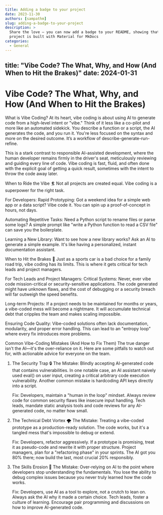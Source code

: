 ```yaml
---
title: Adding a badge to your project
date: 2023-11-30
authors: [sampathm]
slug: adding-a-badge-to-your-project
description: >
  Share the love – you can now add a badge to your README, showing that your
  project is built with Material for MkDocs
categories:
  - General
---
```

## title: "Vibe Code? The What, Why, and How (And When to Hit the Brakes)" date: 2024-01-31

# Vibe Code? The What, Why, and How (And When to Hit the Brakes)

What is Vibe Coding? At its heart, vibe coding is about using AI to generate
code from a high-level intent or "vibe." Think of it less like a co-pilot and
more like an automated sidekick. You describe a function or a script, the AI
generates the code, and you run it. You're less focused on the syntax and more
on the desired outcome. It’s a workflow of describe-generate-run-refine.

This is a stark contrast to responsible AI-assisted development, where the
human developer remains firmly in the driver's seat, meticulously reviewing and
guiding every line of code. Vibe coding is fast, fluid, and often done with the
explicit goal of getting a quick result, sometimes with the intent to throw the
code away later.

When to Ride the Vibe 🏄 Not all projects are created equal. Vibe coding is a
superpower for the right task.

For Developers: Rapid Prototyping: Got a weekend idea for a simple web app or a
data script? Vibe code it. You can spin up a proof-of-concept in hours, not
days.

Automating Repetitive Tasks: Need a Python script to rename files or parse some
logs? A simple prompt like "write a Python function to read a CSV file" can
save you the boilerplate.

Learning a New Library: Want to see how a new library works? Ask an AI to
generate a simple example. It's like having a personalized, instant
documentation assistant.

When to Hit the Brakes 🛑 Just as a sports car is a bad choice for a family road
trip, vibe coding has its limits. This is where it gets critical for tech leads
and project managers.

For Tech Leads and Project Managers: Critical Systems: Never, ever vibe code
mission-critical or security-sensitive applications. The code generated might
have unknown flaws, and the cost of debugging or a security breach will far
outweigh the speed benefits.

Long-term Projects: If a project needs to be maintained for months or years, a
vibe-coded mess will become a nightmare. It will accumulate technical debt that
cripples the team and makes scaling impossible.

Ensuring Code Quality: Vibe-coded solutions often lack documentation,
modularity, and proper error handling. This can lead to an "entropy loop" where
every fix introduces more problems.

Common Vibe-Coding Mistakes (And How to Fix Them) The true danger isn't the
AI—it's the over-reliance on it. Here are some pitfalls to watch out for, with
actionable advice for everyone on the team.

1. The Security Trap 🔒 The Mistake: Blindly accepting AI-generated code that
   contains vulnerabilities. In one notable case, an AI assistant naively used
   eval() on user input, creating a critical arbitrary code execution
   vulnerability. Another common mistake is hardcoding API keys directly into a
   script.

   Fix: Developers, maintain a "human in the loop" mindset. Always
   review code for common security flaws like insecure input handling. Tech
   leads, mandate static analysis tools and code reviews for any AI-generated
   code, no matter how small.

1. The Technical Debt Vortex 🌪️ The Mistake: Treating a vibe-coded prototype as
   a production-ready solution. The code works, but it's a tangled mess that's
   impossible to debug or extend.

   Fix: Developers, refactor aggressively.
   If a prototype is promising, treat it as pseudo-code and rewrite it with
   proper structure. Project managers, plan for a "refactoring phase" in your
   sprints. The AI got you 80% there; now build the last, most crucial 20%
   responsibly.

1. The Skills Erosion 🧠 The Mistake: Over-relying on AI to the point where
   developers stop understanding the fundamentals. You lose the ability to
   debug complex issues because you never truly learned how the code works.

   Fix: Developers, use AI as a tool to explore, not a crutch to lean on.
   Always ask the AI why it made a certain choice. Tech leads, foster a culture
   of learning. Encourage pair programming and discussions on how to improve
   AI-generated code.
